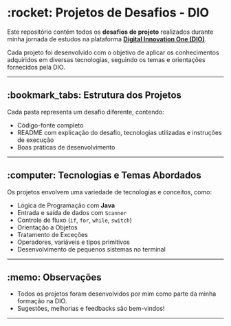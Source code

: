 # \:rocket: Projetos de Desafios - DIO

Este repositório contém todos os **desafios de projeto** realizados durante minha jornada de estudos na plataforma [**Digital Innovation One (DIO)**](https://www.dio.me/).

Cada projeto foi desenvolvido com o objetivo de aplicar os conhecimentos adquiridos em diversas tecnologias, seguindo os temas e orientações fornecidos pela DIO.

---

## \:bookmark\_tabs: Estrutura dos Projetos

Cada pasta representa um desafio diferente, contendo:

* Código-fonte completo
* README com explicação do desafio, tecnologias utilizadas e instruções de execução
* Boas práticas de desenvolvimento

---

## \:computer: Tecnologias e Temas Abordados

Os projetos envolvem uma variedade de tecnologias e conceitos, como:

* Lógica de Programação com **Java**
* Entrada e saída de dados com `Scanner`
* Controle de fluxo (`if`, `for`, `while`, `switch`)
* Orientação a Objetos
* Tratamento de Exceções
* Operadores, variáveis e tipos primitivos
* Desenvolvimento de pequenos sistemas no terminal

---

## \:memo: Observações

* Todos os projetos foram desenvolvidos por mim como parte da minha formação na DIO.
* Sugestões, melhorias e feedbacks são bem-vindos!

---


